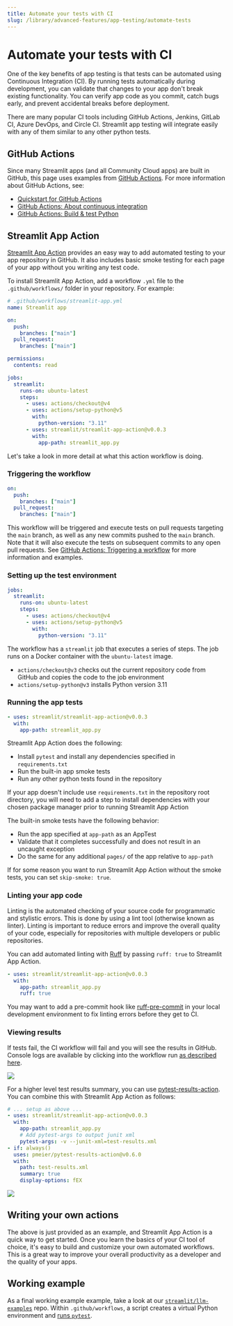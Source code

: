 ```yaml
---
title: Automate your tests with CI
slug: /library/advanced-features/app-testing/automate-tests
---
```


# Automate your tests with CI

One of the key benefits of app testing is that tests can be automated using Continuous Integration (CI). By running tests automatically during development, you can validate that changes to your app don't break existing functionality. You can verify app code as you commit, catch bugs early, and prevent accidental breaks before deployment.

There are many popular CI tools including GitHub Actions, Jenkins, GitLab CI, Azure DevOps, and Circle CI. Streamlit app testing will integrate easily with any of them similar to any other python tests.

## GitHub Actions

Since many Streamlit apps (and all Community Cloud apps) are built in GitHub, this page uses examples from [GitHub Actions](https://docs.github.com/en/actions). For more information about GitHub Actions, see:

- [Quickstart for GitHub Actions](https://docs.github.com/en/actions/quickstart)
- [GitHub Actions: About continuous integration](https://docs.github.com/en/actions/automating-builds-and-tests/about-continuous-integration)
- [GitHub Actions: Build & test Python](https://docs.github.com/en/actions/automating-builds-and-tests/building-and-testing-python)

## Streamlit App Action

[Streamlit App Action](https://github.com/marketplace/actions/streamlit-app-action) provides an easy way to add automated testing to your app repository in GitHub. It also includes basic smoke testing for each page of your app without you writing any test code.

To install Streamlit App Action, add a workflow `.yml` file to the `.github/workflows/` folder in your repository. For example:

```yaml
# .github/workflows/streamlit-app.yml
name: Streamlit app

on:
  push:
    branches: ["main"]
  pull_request:
    branches: ["main"]

permissions:
  contents: read

jobs:
  streamlit:
    runs-on: ubuntu-latest
    steps:
      - uses: actions/checkout@v4
      - uses: actions/setup-python@v5
        with:
          python-version: "3.11"
      - uses: streamlit/streamlit-app-action@v0.0.3
        with:
          app-path: streamlit_app.py
```

Let's take a look in more detail at what this action workflow is doing.

### Triggering the workflow

```yaml
on:
  push:
    branches: ["main"]
  pull_request:
    branches: ["main"]
```

This workflow will be triggered and execute tests on pull requests targeting the `main` branch, as well as any new commits pushed to the `main` branch. Note that it will also execute the tests on subsequent commits to any open pull requests. See [GitHub Actions: Triggering a workflow](https://docs.github.com/en/actions/using-workflows/triggering-a-workflow) for more information and examples.

### Setting up the test environment

```yaml
jobs:
  streamlit:
    runs-on: ubuntu-latest
    steps:
      - uses: actions/checkout@v4
      - uses: actions/setup-python@v5
        with:
          python-version: "3.11"
```

The workflow has a `streamlit` job that executes a series of steps. The job runs on a Docker container with the `ubuntu-latest` image.

- `actions/checkout@v3` checks out the current repository code from GitHub and copies the code to the job environment
- `actions/setup-python@v3` installs Python version 3.11

### Running the app tests

```yaml
- uses: streamlit/streamlit-app-action@v0.0.3
  with:
    app-path: streamlit_app.py
```

Streamlit App Action does the following:

- Install `pytest` and install any dependencies specified in `requirements.txt`
- Run the built-in app smoke tests
- Run any other python tests found in the repository

<Tip>

If your app doesn't include use `requirements.txt` in the repository root directory, you will need to add a step to install dependencies with your chosen package manager prior to running Streamlit App Action

</Tip>

The built-in smoke tests have the following behavior:

- Run the app specified at `app-path` as an AppTest
- Validate that it completes successfully and does not result in an uncaught exception
- Do the same for any additional `pages/` of the app relative to `app-path`

If for some reason you want to run Streamlit App Action without the smoke tests, you can set `skip-smoke: true`.

### Linting your app code

Linting is the automated checking of your source code for programmatic and stylistic errors. This is done by using a lint tool (otherwise known as linter). Linting is important to reduce errors and improve the overall quality of your code, especially for repositories with multiple developers or public repositories.

You can add automated linting with [Ruff](https://docs.astral.sh/ruff/) by passing `ruff: true` to Streamlit App Action.

```yaml
- uses: streamlit/streamlit-app-action@v0.0.3
  with:
    app-path: streamlit_app.py
    ruff: true
```

<Tip>

You may want to add a pre-commit hook like [ruff-pre-commit](https://github.com/astral-sh/ruff-pre-commit) in your local development environment to fix linting errors before they get to CI.

</Tip>

### Viewing results

If tests fail, the CI workflow will fail and you will see the results in GitHub. Console logs are available by clicking into the workflow run [as described here](https://docs.github.com/en/actions/using-workflows/about-workflows#viewing-the-activity-for-a-workflow-run).

![](/images/test-results-logs.png)

For a higher level test results summary, you can use [pytest-results-action](https://github.com/marketplace/actions/pytest-results-actions). You can combine this with Streamlit App Action as follows:

```yaml
# ... setup as above ...
- uses: streamlit/streamlit-app-action@v0.0.3
  with:
    app-path: streamlit_app.py
    # Add pytest-args to output junit xml
    pytest-args: -v --junit-xml=test-results.xml
- if: always()
  uses: pmeier/pytest-results-action@v0.6.0
  with:
    path: test-results.xml
    summary: true
    display-options: fEX
```

![](/images/test-results-summary.png)

## Writing your own actions

The above is just provided as an example, and Streamlit App Action is a quick way to get started. Once you learn the basics of your CI tool of choice, it's easy to build and customize your own automated workflows. This is a great way to improve your overall productivity as a developer and the quality of your apps.

## Working example

As a final working example example, take a look at our [`streamlit/llm-examples`](https://github.com/streamlit/llm-examples) repo. Within `.github/workflows`, a script creates a virtual Python environment and [runs `pytest`](https://github.com/streamlit/llm-examples/blob/bbcc2667cec2a347b34ab3420b57d6ecb42a3188/.github/workflows/python-app.yml#L38).
